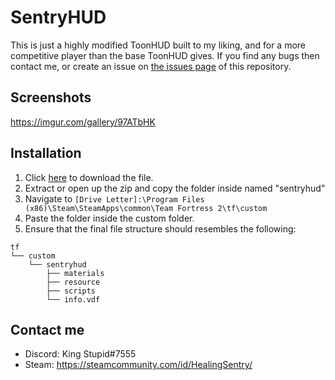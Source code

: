 # SentryHUD

This is just a highly modified ToonHUD built to my liking, and for a more competitive player than the base ToonHUD gives. If you find any bugs then contact me, or create an issue on [the issues page](https://github.com/BingBongBonky/SentryHud/issues/new) of this repository.

## Screenshots

https://imgur.com/gallery/97ATbHK

## Installation

1. Click [here](https://github.com/BingBongBonky/SentryHud/archive/refs/heads/release.zip) to download the file. 
2. Extract or open up the zip and copy the folder inside named "sentryhud"
4. Navigate to `[Drive Letter]:\Program Files (x86)\Steam\SteamApps\common\Team Fortress 2\tf\custom`
5. Paste the folder inside the custom folder.
6. Ensure that the final file structure should resembles the following:
```
tf
└── custom
    └── sentryhud
        ├── materials
        ├── resource
        ├── scripts
        └── info.vdf
```

## Contact me

* Discord: King Stupid#7555
* Steam: https://steamcommunity.com/id/HealingSentry/
